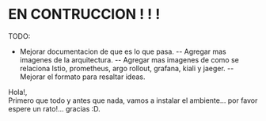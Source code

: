 <br>

# EN CONTRUCCION ! ! !

TODO:
- Mejorar documentacion de que es lo que pasa. 
-- Agregar mas imagenes de la arquitectura.
-- Agregar mas imagenes de como se relaciona Istio, prometheus, argo rollout, grafana, kiali y jaeger. 
-- Mejorar el formato para resaltar ideas.

Hola!,
<br>
Primero que todo y antes que nada, vamos a instalar el ambiente... por favor espere un rato!... gracias :D.

<br>

